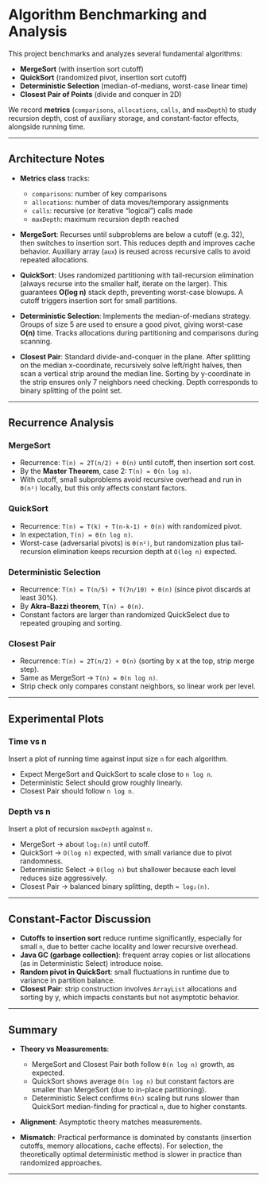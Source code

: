 # Algorithm Benchmarking and Analysis

This project benchmarks and analyzes several fundamental algorithms:

- **MergeSort** (with insertion sort cutoff)
- **QuickSort** (randomized pivot, insertion sort cutoff)
- **Deterministic Selection** (median-of-medians, worst-case linear time)
- **Closest Pair of Points** (divide and conquer in 2D)

We record **metrics** (`comparisons`, `allocations`, `calls`, and `maxDepth`) to study recursion depth, cost of auxiliary storage, and constant-factor effects, alongside running time.

---

## Architecture Notes

- **Metrics class** tracks:
    - `comparisons`: number of key comparisons
    - `allocations`: number of data moves/temporary assignments
    - `calls`: recursive (or iterative “logical”) calls made
    - `maxDepth`: maximum recursion depth reached

- **MergeSort**: Recurses until subproblems are below a cutoff (e.g. 32), then switches to insertion sort. This reduces depth and improves cache behavior. Auxiliary array (`aux`) is reused across recursive calls to avoid repeated allocations.

- **QuickSort**: Uses randomized partitioning with tail-recursion elimination (always recurse into the smaller half, iterate on the larger). This guarantees **O(log n)** stack depth, preventing worst-case blowups. A cutoff triggers insertion sort for small partitions.

- **Deterministic Selection**: Implements the median-of-medians strategy. Groups of size 5 are used to ensure a good pivot, giving worst-case **O(n)** time. Tracks allocations during partitioning and comparisons during scanning.

- **Closest Pair**: Standard divide-and-conquer in the plane. After splitting on the median x-coordinate, recursively solve left/right halves, then scan a vertical strip around the median line. Sorting by y-coordinate in the strip ensures only 7 neighbors need checking. Depth corresponds to binary splitting of the point set.

---

## Recurrence Analysis

### MergeSort
- Recurrence: `T(n) = 2T(n/2) + Θ(n)` until cutoff, then insertion sort cost.
- By the **Master Theorem**, case 2: `T(n) = Θ(n log n)`.
- With cutoff, small subproblems avoid recursive overhead and run in `Θ(n²)` locally, but this only affects constant factors.

### QuickSort
- Recurrence: `T(n) = T(k) + T(n-k-1) + Θ(n)` with randomized pivot.
- In expectation, `T(n) = Θ(n log n)`.
- Worst-case (adversarial pivots) is `Θ(n²)`, but randomization plus tail-recursion elimination keeps recursion depth at `O(log n)` expected.

### Deterministic Selection
- Recurrence: `T(n) = T(n/5) + T(7n/10) + Θ(n)` (since pivot discards at least 30%).
- By **Akra–Bazzi theorem**, `T(n) = Θ(n)`.
- Constant factors are larger than randomized QuickSelect due to repeated grouping and sorting.

### Closest Pair
- Recurrence: `T(n) = 2T(n/2) + Θ(n)` (sorting by x at the top, strip merge step).
- Same as MergeSort → `T(n) = Θ(n log n)`.
- Strip check only compares constant neighbors, so linear work per level.

---

## Experimental Plots

### Time vs n
Insert a plot of running time against input size `n` for each algorithm.
- Expect MergeSort and QuickSort to scale close to `n log n`.
- Deterministic Select should grow roughly linearly.
- Closest Pair should follow `n log n`.

### Depth vs n
Insert a plot of recursion `maxDepth` against `n`.
- MergeSort → about `log₂(n)` until cutoff.
- QuickSort → `O(log n)` expected, with small variance due to pivot randomness.
- Deterministic Select → `O(log n)` but shallower because each level reduces size aggressively.
- Closest Pair → balanced binary splitting, depth `≈ log₂(n)`.

---

## Constant-Factor Discussion

- **Cutoffs to insertion sort** reduce runtime significantly, especially for small `n`, due to better cache locality and lower recursive overhead.
- **Java GC (garbage collection)**: frequent array copies or list allocations (as in Deterministic Select) introduce noise.
- **Random pivot in QuickSort**: small fluctuations in runtime due to variance in partition balance.
- **Closest Pair**: strip construction involves `ArrayList` allocations and sorting by y, which impacts constants but not asymptotic behavior.

---

## Summary

- **Theory vs Measurements**:
    - MergeSort and Closest Pair both follow `Θ(n log n)` growth, as expected.
    - QuickSort shows average `Θ(n log n)` but constant factors are smaller than MergeSort (due to in-place partitioning).
    - Deterministic Select confirms `Θ(n)` scaling but runs slower than QuickSort median-finding for practical `n`, due to higher constants.

- **Alignment**: Asymptotic theory matches measurements.
- **Mismatch**: Practical performance is dominated by constants (insertion cutoffs, memory allocations, cache effects). For selection, the theoretically optimal deterministic method is slower in practice than randomized approaches.

---
